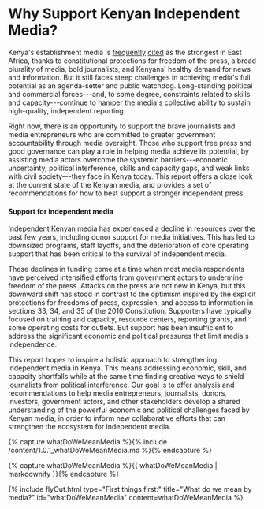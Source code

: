 # Why Support Kenyan Independent Media?

Kenya's establishment media is [frequently](http://news.bbc.co.uk/2/hi/africa/7171372.stm)  [cited](https://www.theguardian.com/commentisfree/2013/nov/03/terrorism-westgate-mall-press-freedom) as the strongest in East Africa, thanks to constitutional protections for freedom of the press, a broad plurality of media, bold journalists, and Kenyans' healthy demand for news and information. But it still faces steep challenges in achieving media's full potential as an agenda-setter and public watchdog. Long-standing political and commercial forces---and, to some degree, constraints related to skills and capacity---continue to hamper the media's collective ability to sustain high-quality, independent reporting.

Right now, there is an opportunity to support the brave journalists and media entrepreneurs who are committed to greater government accountability through media oversight. Those who support free press and good governance can play a role in helping media achieve its potential, by assisting media actors overcome the systemic barriers---economic uncertainty, political interference, skills and capacity gaps, and weak links with civil society---they face in Kenya today. This report offers a close look at the current state of the Kenyan media, and provides a set of recommendations for how to best support a stronger independent press.  

#### Support for independent media

Independent Kenyan media has experienced a decline in resources over the past few years, including donor support for media initiatives. This has led to downsized programs, staff layoffs, and the deterioration of core operating support that has been critical to the survival of independent media.

These declines in funding come at a time when most media respondents have perceived intensified efforts from government actors to undermine freedom of the press. Attacks on the press are not new in Kenya, but this downward shift has stood in contrast to the optimism inspired by the explicit protections for freedoms of press, expression, and access to information in sections 33, 34, and 35 of the 2010 Constitution. Supporters have typically focused on training and capacity, resource centers, reporting grants, and some operating costs for outlets. But support has been insufficient to address the significant economic and political pressures that limit media's independence.

This report hopes to inspire a holistic approach to strengthening independent media in Kenya. This means addressing economic, skill, and capacity shortfalls while at the same time finding creative ways to shield journalists from political interference. Our goal is to offer analysis and recommendations to help media entrepreneurs, journalists, donors, investors, government actors, and other stakeholders develop a shared understanding of the powerful economic and political challenges faced by Kenyan media, in order to inform new collaborative efforts that can strengthen the ecosystem for independent media.

<!-- Include content as a variable -->
{% capture whatDoWeMeanMedia %}{% include /content/1.0.1_whatDoWeMeanMedia.md %}{% endcapture %}
<!-- markdownify the variable -->
{% capture whatDoWeMeanMedia %}{{ whatDoWeMeanMedia | markdownify }}{% endcapture %}
<!-- include the flyOut function and pass in the variable content -->
{% include flyOut.html type="First things first:" title="What do we mean by media?" id="whatDoWeMeanMedia" content=whatDoWeMeanMedia %}
